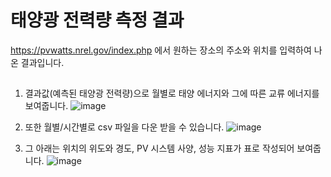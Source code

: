 # 태양광 전력량 측정 결과
https://pvwatts.nrel.gov/index.php 에서 원하는 장소의 주소와 위치를 입력하여 나온 결과입니다.

##
1. 결과값(예측된 태양광 전력량)으로 월별로 태양 에너지와 그에 따른 교류 에너지를 보여줍니다.
![image](https://github.com/jhparkland/COCL-PVwatts/assets/87318054/a59412db-bd41-46a0-ac4e-de687a0f9c2d)

2. 또한 월별/시간별로 csv 파일을 다운 받을 수 있습니다.
![image](https://github.com/jhparkland/COCL-PVwatts/assets/87318054/72dcf877-389d-49bc-bab7-6b5d6258d4ad)

3. 그 아래는 위치의 위도와 경도, PV 시스템 사양, 성능 지표가 표로 작성되어 보여줍니다.
![image](https://github.com/jhparkland/COCL-PVwatts/assets/87318054/4136a73e-002c-4a14-93c4-d270e80e7659)
